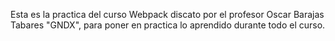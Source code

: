 Esta es la practica del curso Webpack discato por el profesor Oscar Barajas Tabares "GNDX", para poner en practica lo aprendido durante todo el curso.
